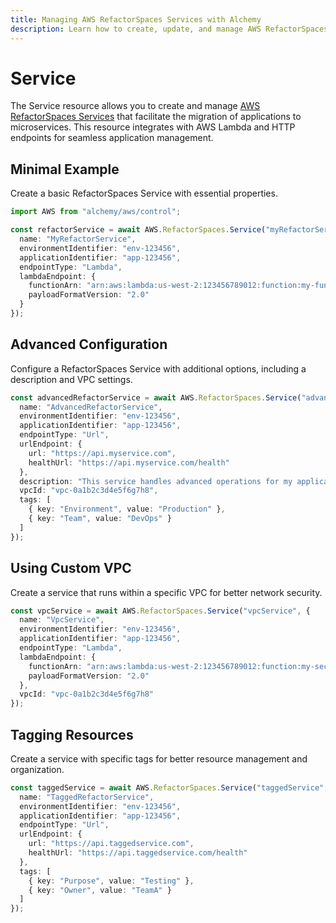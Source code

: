 ```yaml
---
title: Managing AWS RefactorSpaces Services with Alchemy
description: Learn how to create, update, and manage AWS RefactorSpaces Services using Alchemy Cloud Control.
---
```


# Service

The Service resource allows you to create and manage [AWS RefactorSpaces Services](https://docs.aws.amazon.com/refactorspaces/latest/userguide/) that facilitate the migration of applications to microservices. This resource integrates with AWS Lambda and HTTP endpoints for seamless application management.

## Minimal Example

Create a basic RefactorSpaces Service with essential properties.

```ts
import AWS from "alchemy/aws/control";

const refactorService = await AWS.RefactorSpaces.Service("myRefactorService", {
  name: "MyRefactorService",
  environmentIdentifier: "env-123456",
  applicationIdentifier: "app-123456",
  endpointType: "Lambda",
  lambdaEndpoint: {
    functionArn: "arn:aws:lambda:us-west-2:123456789012:function:my-function",
    payloadFormatVersion: "2.0"
  }
});
```

## Advanced Configuration

Configure a RefactorSpaces Service with additional options, including a description and VPC settings.

```ts
const advancedRefactorService = await AWS.RefactorSpaces.Service("advancedRefactorService", {
  name: "AdvancedRefactorService",
  environmentIdentifier: "env-123456",
  applicationIdentifier: "app-123456",
  endpointType: "Url",
  urlEndpoint: {
    url: "https://api.myservice.com",
    healthUrl: "https://api.myservice.com/health"
  },
  description: "This service handles advanced operations for my application.",
  vpcId: "vpc-0a1b2c3d4e5f6g7h8",
  tags: [
    { key: "Environment", value: "Production" },
    { key: "Team", value: "DevOps" }
  ]
});
```

## Using Custom VPC

Create a service that runs within a specific VPC for better network security.

```ts
const vpcService = await AWS.RefactorSpaces.Service("vpcService", {
  name: "VpcService",
  environmentIdentifier: "env-123456",
  applicationIdentifier: "app-123456",
  endpointType: "Lambda",
  lambdaEndpoint: {
    functionArn: "arn:aws:lambda:us-west-2:123456789012:function:my-secure-function",
    payloadFormatVersion: "2.0"
  },
  vpcId: "vpc-0a1b2c3d4e5f6g7h8"
});
```

## Tagging Resources

Create a service with specific tags for better resource management and organization.

```ts
const taggedService = await AWS.RefactorSpaces.Service("taggedService", {
  name: "TaggedRefactorService",
  environmentIdentifier: "env-123456",
  applicationIdentifier: "app-123456",
  endpointType: "Url",
  urlEndpoint: {
    url: "https://api.taggedservice.com",
    healthUrl: "https://api.taggedservice.com/health"
  },
  tags: [
    { key: "Purpose", value: "Testing" },
    { key: "Owner", value: "TeamA" }
  ]
});
```